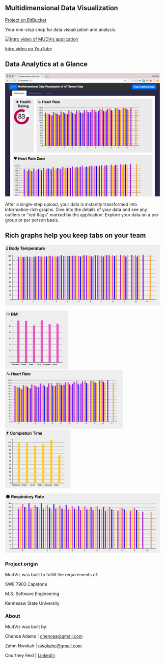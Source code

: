 ## Multidimensional Data Visualization

[Project on BitBucket](https://bitbucket.org/ksumsswecapstonesp18team2/d3-site)

Your one-stop shop for data visualization and analysis.

[![Intro video of MUDVis application](https://img.youtube.com/vi/gQXguCAeEmQ/0.jpg)](https://www.youtube.com/watch?v=gQXguCAeEmQ "MUDVis intro")

[Intro video on YouTube](https://www.youtube.com/watch?v=gQXguCAeEmQ)

## Data Analytics at a Glance

<img src="https://raw.githubusercontent.com/cbortle3/MUDVis/master/img/app_dash.png" data-canonical-src="https://raw.githubusercontent.com/cbortle3/MUDVis/master/img/app_dash.png" width="843"  />

After a single-step upload, your data is instantly transformed into information-rich graphs. Dive into the details of your data and see any outliers or "red flags" marked by the application. Explore your data on a per group or per person basis.

## Rich graphs help you keep tabs on your team

<img src="https://raw.githubusercontent.com/cbortle3/MUDVis/master/img/graph_bt.png" data-canonical-src="https://raw.githubusercontent.com/cbortle3/MUDVis/master/img/graph_bt.png" width="843"  />

<img src="https://raw.githubusercontent.com/cbortle3/MUDVis/master/img/graph_bmi.png" data-canonical-src="https://raw.githubusercontent.com/cbortle3/MUDVis/master/img/graph_bmi.png" height="190" /><img src="https://raw.githubusercontent.com/cbortle3/MUDVis/master/img/graph_hr.png" data-canonical-src="https://raw.githubusercontent.com/cbortle3/MUDVis/master/img/graph_hr.png" height="190" /><img src="https://raw.githubusercontent.com/cbortle3/MUDVis/master/img/graph_perf.png" data-canonical-src="https://raw.githubusercontent.com/cbortle3/MUDVis/master/img/graph_perf.png" height="190"  />

<img src="https://raw.githubusercontent.com/cbortle3/MUDVis/master/img/graph_rr.png" data-canonical-src="https://raw.githubusercontent.com/cbortle3/MUDVis/master/img/graph_rr.png" width="843"  />



### Project origin

MudViz was built to fulfill the requirements of:

SWE 7903 Capstone

M.S. Software Engineering

Kennesaw State University

### About

MudViz was built by:

Chenoa Adams | <chenoaa@gmail.com>

Zahm Nwokah | <nwokahc@gmail.com>

Courtney Reid | [LinkedIn](https://www.linkedin.com/in/courtney-reid-79443716/)
